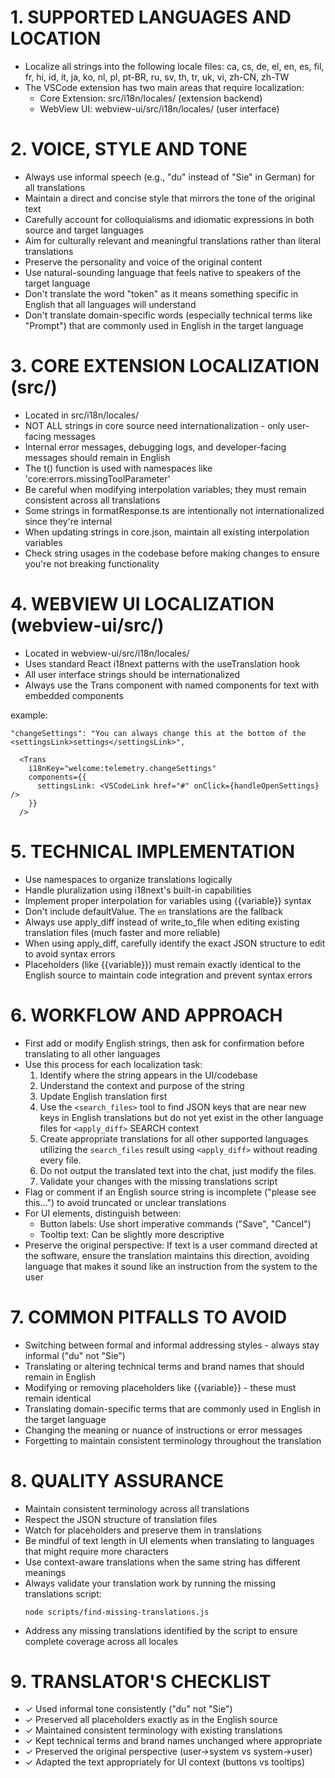 # 1. SUPPORTED LANGUAGES AND LOCATION

- Localize all strings into the following locale files: ca, cs, de, el, en, es, fil, fr, hi, id, it, ja, ko, nl, pl, pt-BR, ru, sv, th, tr, uk, vi, zh-CN, zh-TW
- The VSCode extension has two main areas that require localization:
    - Core Extension: src/i18n/locales/ (extension backend)
    - WebView UI: webview-ui/src/i18n/locales/ (user interface)

# 2. VOICE, STYLE AND TONE

- Always use informal speech (e.g., "du" instead of "Sie" in German) for all translations
- Maintain a direct and concise style that mirrors the tone of the original text
- Carefully account for colloquialisms and idiomatic expressions in both source and target languages
- Aim for culturally relevant and meaningful translations rather than literal translations
- Preserve the personality and voice of the original content
- Use natural-sounding language that feels native to speakers of the target language
- Don't translate the word "token" as it means something specific in English that all languages will understand
- Don't translate domain-specific words (especially technical terms like "Prompt") that are commonly used in English in the target language

# 3. CORE EXTENSION LOCALIZATION (src/)

- Located in src/i18n/locales/
- NOT ALL strings in core source need internationalization - only user-facing messages
- Internal error messages, debugging logs, and developer-facing messages should remain in English
- The t() function is used with namespaces like 'core:errors.missingToolParameter'
- Be careful when modifying interpolation variables; they must remain consistent across all translations
- Some strings in formatResponse.ts are intentionally not internationalized since they're internal
- When updating strings in core.json, maintain all existing interpolation variables
- Check string usages in the codebase before making changes to ensure you're not breaking functionality

# 4. WEBVIEW UI LOCALIZATION (webview-ui/src/)

- Located in webview-ui/src/i18n/locales/
- Uses standard React i18next patterns with the useTranslation hook
- All user interface strings should be internationalized
- Always use the Trans component with named components for text with embedded components

<Trans> example:

`"changeSettings": "You can always change this at the bottom of the <settingsLink>settings</settingsLink>",`

```
  <Trans
    i18nKey="welcome:telemetry.changeSettings"
    components={{
      settingsLink: <VSCodeLink href="#" onClick={handleOpenSettings} />
    }}
  />
```

# 5. TECHNICAL IMPLEMENTATION

- Use namespaces to organize translations logically
- Handle pluralization using i18next's built-in capabilities
- Implement proper interpolation for variables using {{variable}} syntax
- Don't include defaultValue. The `en` translations are the fallback
- Always use apply_diff instead of write_to_file when editing existing translation files (much faster and more reliable)
- When using apply_diff, carefully identify the exact JSON structure to edit to avoid syntax errors
- Placeholders (like {{variable}}) must remain exactly identical to the English source to maintain code integration and prevent syntax errors

# 6. WORKFLOW AND APPROACH

- First add or modify English strings, then ask for confirmation before translating to all other languages
- Use this process for each localization task:
    1. Identify where the string appears in the UI/codebase
    2. Understand the context and purpose of the string
    3. Update English translation first
    4. Use the `<search_files>` tool to find JSON keys that are near new keys in English translations but do not yet exist in the other language files for `<apply_diff>` SEARCH context
    5. Create appropriate translations for all other supported languages utilizing the `search_files` result using `<apply_diff>` without reading every file.
    6. Do not output the translated text into the chat, just modify the files.
    7. Validate your changes with the missing translations script
- Flag or comment if an English source string is incomplete ("please see this...") to avoid truncated or unclear translations
- For UI elements, distinguish between:
    - Button labels: Use short imperative commands ("Save", "Cancel")
    - Tooltip text: Can be slightly more descriptive
- Preserve the original perspective: If text is a user command directed at the software, ensure the translation maintains this direction, avoiding language that makes it sound like an instruction from the system to the user

# 7. COMMON PITFALLS TO AVOID

- Switching between formal and informal addressing styles - always stay informal ("du" not "Sie")
- Translating or altering technical terms and brand names that should remain in English
- Modifying or removing placeholders like {{variable}} - these must remain identical
- Translating domain-specific terms that are commonly used in English in the target language
- Changing the meaning or nuance of instructions or error messages
- Forgetting to maintain consistent terminology throughout the translation

# 8. QUALITY ASSURANCE

- Maintain consistent terminology across all translations
- Respect the JSON structure of translation files
- Watch for placeholders and preserve them in translations
- Be mindful of text length in UI elements when translating to languages that might require more characters
- Use context-aware translations when the same string has different meanings
- Always validate your translation work by running the missing translations script:
    ```
    node scripts/find-missing-translations.js
    ```
- Address any missing translations identified by the script to ensure complete coverage across all locales

# 9. TRANSLATOR'S CHECKLIST

- ✓ Used informal tone consistently ("du" not "Sie")
- ✓ Preserved all placeholders exactly as in the English source
- ✓ Maintained consistent terminology with existing translations
- ✓ Kept technical terms and brand names unchanged where appropriate
- ✓ Preserved the original perspective (user→system vs system→user)
- ✓ Adapted the text appropriately for UI context (buttons vs tooltips)
